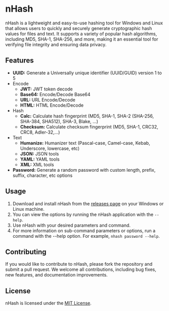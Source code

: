 # nHash

nHash is a lightweight and easy-to-use hashing tool for Windows and Linux that allows users to quickly and securely generate cryptographic hash values for files and text. It supports a variety of popular hash algorithms, including MD5, SHA-1, SHA-256, and more, making it an essential tool for verifying file integrity and ensuring data privacy.

## Features

- **UUID:** Generate a Universally unique identifier (UUID/GUID) version 1 to 5
- Encode
    - **JWT:** JWT token decode
    - **Base64:** Encode/Decode Base64
    - **URL:** URL Encode/Decode
    - **HTML:** HTML Encode/Decode
- Hash
    - **Calc:** Calculate hash fingerprint (MD5, SHA-1, SHA-2 (SHA-256, SHA-384, SHA512), SHA-3, Blake, ...)
    - **Checksum:** Calculate checksum fingerprint (MD5, SHA-1, CRC32, CRC8, Adler-32,...)
- Text
    - **Humanize:** Humanizer text (Pascal-case, Camel-case, Kebab, Underscore, lowercase, etc)
    - **JSON:** JSON tools
    - **YAML:** YAML tools
    - **XML:** XML tools
- **Password:** Generate a random password with custom length, prefix, suffix, character, etc options

## Usage

1. Download and install nHash from the [releases page](https://github.com/nHashApp/nHash/releases/latest) on your Windows or Linux machine.
2. You can view the options by running the nHash application with the `--help`.
3. Use nHash with your desired parameters and command.
4. For more information on sub-command parameters or options, run a command with the --help option. For example, `nhash password --help`.

## Contributing

If you would like to contribute to nHash, please fork the repository and submit a pull request. We welcome all contributions, including bug fixes, new features, and documentation improvements.

## License

nHash is licensed under the [MIT License](https://github.com/nhash/nhash/blob/master/LICENSE).
